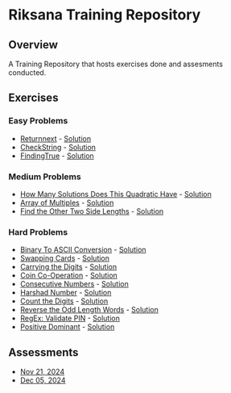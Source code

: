 # Riksana Training Repository
 
## Overview
A Training Repository that hosts exercises done and assesments conducted.
 
## Exercises
### Easy Problems
- [Returnnext](https://edabit.com/challenge/Qir2pQ2Qp3uwrfJNZ) - [Solution](excercise/easy/Returnnext.java)
- [CheckString](https://edabit.com/challenge/PZnwXraqBPYv7w4Sm) - [Solution](excercise/easy/checkingString.java)
- [FindingTrue](https://edabit.com/challenge/FRtmuYD26pcQWFR7k) - [Solution](excercise/easy/findingTrue.java)

 
### Medium Problems
- [How Many Solutions Does This Quadratic Have](https://edabit.com/challenge/Rs23pTNpM6k5M2ThH) - [Solution](excercise/medium/Challenge.java)
- [Array of Multiples](https://edabit.com/challenge/rzpucPyoyEtXPo2BG) - [Solution](excercise/medium/Program.java)
- [Find the Other Two Side Lengths](https://edabit.com/challenge/J26bZ6Fv6bWEisDYj) - [Solution](excercise/medium/SideCheck.java)
 
### Hard Problems
- [Binary To ASCII Conversion](https://edabit.com/challenge/GqqYA3RKuok5Pw2Bx) - [Solution](excercise/hard/BinaryConversion.java)
 - [Swapping Cards]([https://edabit.com/challenge/7DRLdMehCk9eWFWyR](https://edabit.com/challenge/7DRLdMehCk9eWFWyR)) - [Solution](excercise/hard/CardSwap.java)
 - [Carrying the Digits](https://edabit.com/challenge/5snfPLPbvjAsZ5kjo) - [Solution](excercise/hard/CarryDigit.java)
 - [Coin Co-Operation](https://edabit.com/challenge/WmGeYLJbud69ezCew) - [Solution](excercise/hard/CoinCoperation.java)
 - [Consecutive Numbers](https://edabit.com/challenge/Md6usCHQ7Xsj2fQi3) - [Solution](excercise/hard/ConsequtiveNumbers.java)
 - [Harshad Number]([https://edabit.com/challenge/xLHemSaX8jAc6Tyz9](https://edabit.com/challenge/xLHemSaX8jAc6Tyz9)) - [Solution](excercise/hard/Harshad.java)
 - [Count the Digits](https://edabit.com/challenge/aAMcXEH67BLzJfyZz) - [Solution](excercise/hard/Repeat.java)
 - [Reverse the Odd Length Words](https://edabit.com/challenge/p5kyThBZDR7oJhjR7) - [Solution](excercise/hard/OddReverse.java)
 - [RegEx: Validate PIN](https://edabit.com/challenge/sCP58J9vcexchgwo7) - [Solution](excercise/hard/PersonalIdNumber.java)
 - [Positive Dominant](https://edabit.com/challenge/zi3zKpBLYHqtmSf5m) - [Solution](excercise/hard/PositiveDominant.java)
 ## Assessments
- [Nov 21, 2024](assessments/20241121)
- [Dec 05, 2024](assessments/20241205)
